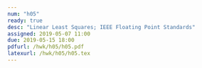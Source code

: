 ```yaml
---
num: "h05"
ready: true
desc: "Linear Least Squares; IEEE Floating Point Standards"
assigned: 2019-05-07 11:00
due: 2019-05-15 18:00
pdfurl: /hwk/h05/h05.pdf
latexurl: /hwk/h05/h05.tex
---
```


